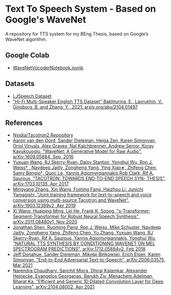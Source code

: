 # Text To Speech System - Based on Google's WaveNet

A repository for TTS system for my BEng Thesis, based on Google’s WaveNet algorithm.

## Google Colab
- [WaveNetVocoderNotebook.ipynb](https://colab.research.google.com/drive/1rohLMsZv9epPb8EOCnMmLCr3mtAhy4Lx?usp=sharing)

## Datasets

- [LJSpeech Dataset](https://keithito.com/LJ-Speech-Dataset/)
- ["Hi-Fi Multi-Speaker English TTS Dataset" Bakhturina, E., Lavrukhin, V., Ginsburg, B. and Zhang, Y., 2021: arxiv.org/abs/2104.01497](http://www.openslr.org/109/)

## References

- [Nvidia/Tacotron2 Repository](https://github.com/NVIDIA/tacotron2)
- [Aaron van den Oord, Sander Dieleman, Heiga Zen, Karen Simonyan, Oriol Vinyals, Alex Graves, Nal Kalchbrenner, Andrew Senior, Koray Kavukcuoglu, "WaveNet: A Generative Model for Raw Audio", arXiv:1609.05884, Sep, 2016](https://arxiv.org/abs/1609.03499)
- [Yuxuan Wang, RJ Skerry-Ryan, Daisy Stanton, Yonghui Wu, Ron J. Weiss† , Navdeep Jaitly, Zongheng Yang, Ying Xiao∗, Zhifeng Chen, Samy Bengio†, Quoc Le, Yannis Agiomyrgiannakis,Rob Clark, Rif A. Saurous, "TACOTRON: TOWARDS END-TO-END SPEECH SYN- THESIS", arXiv:1703.10135, Apr 2017](https://arxiv.org/abs/1703.10135)
- [Mingyang Zhang, Xin Wang, Fuming Fang, Haizhou Li, Junichi Yamagishi, "Joint training framework for text-to-speech and voice conversion using multi-source Tacotron and WaveNet", arXiv:1903.12389v2, Apr 2019](https://arxiv.org/abs/1903.12389)
- [Xi Wang, Huaiping Ming, Lei He, Frank K. Soong, "s-Transformer: Segment-Transformer for Robust Neural Speech Synthesis", arXiv:2011.08480v1, Nov 2020](https://arxiv.org/abs/2011.08480)
- [Jonathan Shen, Ruoming Pang, Ron J. Weiss, Mike Schuster, Navdeep Jaitly, Zongheng Yang, Zhifeng Chen, Yu Zhang, Yuxuan Wang, RJ Skerry-Ryan, Rif A. Saurous, Yannis Agiomyrgiannakis, Yonghui Wu, "NATURAL TTS SYNTHESIS BY CONDITIONING WAVENET ON MEL SPECTROGRAM PREDICTIONS", arXiv:1712.05884v2, Feb 2018](https://arxiv.org/abs/1712.05884)
- [Jeff Donahue, Sander Dieleman, Mikołaj Bińkowski, Erich Elsen, Karen Simonyan, "End-to-End Adversarial Text-to-Speech", arXiv:2006.03575, Mar 2021](https://arxiv.org/abs/2006.03575)
- [Narendra Chaudhary, Sanchit Misra, Dhiraj Kalamkar, Alexander Heinecke, Evangelos Georganas, Barukh Ziv, Menachem Adelman, Bharat Ka, "Efficient and Generic 1D Dilated Convolution Layer for Deep Learning", 	arXiv:2104.08002, Apr 2021](https://arxiv.org/abs/2104.08002)
